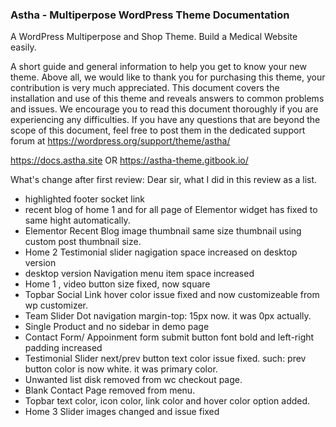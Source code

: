 ### Astha - Multiperpose WordPress Theme Documentation

A WordPress Multiperpose and Shop Theme. Build a Medical Website easily.

A short guide and general information to help you get to know your new theme.
Above all, we would like to thank you for purchasing this theme, your contribution is very much appreciated.
This document covers the installation and use of this theme and reveals answers to common problems and issues. We encourage you to read this document thoroughly if you are experiencing any difficulties. If you have any questions that are beyond the scope of this document, feel free to post them in the dedicated support forum at https://wordpress.org/support/theme/astha/

https://docs.astha.site
OR
https://astha-theme.gitbook.io/


What's change after first review:
Dear sir, what I did in this review as a list.
* highlighted footer socket link
* recent blog of home 1 and for all page of Elementor widget has fixed to same hight automatically. 
* Elementor Recent Blog image thumbnail same size thumbnail using custom post thumbnail size. 
* Home 2 Testimonial slider nagigation space increased on desktop version
* desktop version Navigation menu item space increased
* Home 1 , video button size fixed, now square
* Topbar Social Link hover color issue fixed and now customizeable from wp customizer.
* Team Slider Dot navigation margin-top: 15px now. it was 0px actually.
* Single Product and no sidebar in demo page
* Contact Form/ Appoinment form submit button font bold and left-right padding increased
* Testimonial Slider next/prev button text color issue fixed. such: prev button color is now white. it was primary color.
* Unwanted list disk removed from wc checkout page.
* Blank Contact Page removed from menu.
* Topbar text color, icon color, link color and hover color option added.
* Home 3 Slider images changed and issue fixed